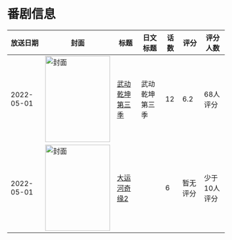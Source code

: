 # 番剧信息

|放送日期|封面|标题|日文标题|话数|评分|评分人数|
|---|---|---|---|---|---|---|
|2022-05-01|<img src="//lain.bgm.tv/pic/cover/c/c8/ac/312437_GksPP.jpg" alt="封面" style="width:150px;height:200px;object-fit:cover;">|[武动乾坤 第三季](https://bangumi.tv/subject/312437)|武动乾坤 第三季|12|6.2|68人评分|
|2022-05-01|<img src="//lain.bgm.tv/pic/cover/c/f5/88/405278_L9E9p.jpg" alt="封面" style="width:150px;height:200px;object-fit:cover;">|[大运河奇缘2](https://bangumi.tv/subject/405278)||6|暂无评分|少于10人评分|
